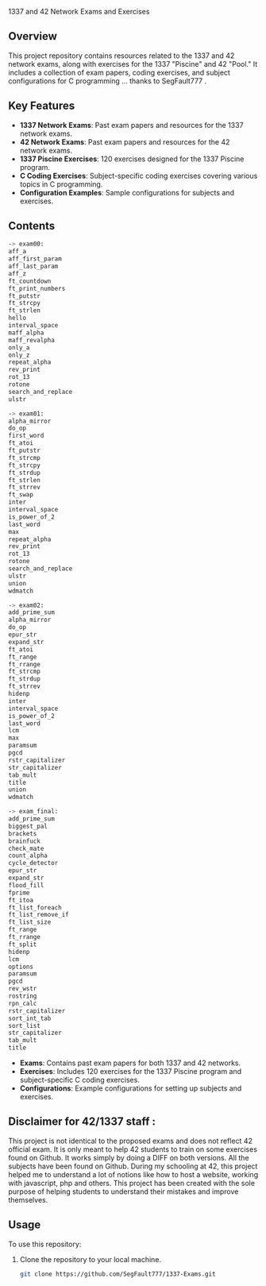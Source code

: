 1337 and 42 Network Exams and Exercises

## Overview
This project repository contains resources related to the 1337 and 42 network exams, along with exercises for the 1337 "Piscine" and 42 "Pool." It includes a collection of exam papers, coding exercises, and subject configurations for C programming ... thanks to SegFault777 .

## Key Features
- **1337 Network Exams**: Past exam papers and resources for the 1337 network exams.
- **42 Network Exams**: Past exam papers and resources for the 42 network exams.
- **1337 Piscine Exercises**: 120 exercises designed for the 1337 Piscine program.
- **C Coding Exercises**: Subject-specific coding exercises covering various topics in C programming.
- **Configuration Examples**: Sample configurations for subjects and exercises.

## Contents
```bash
-> exam00:
aff_a
aff_first_param
aff_last_param
aff_z
ft_countdown
ft_print_numbers
ft_putstr
ft_strcpy
ft_strlen
hello
interval_space
maff_alpha
maff_revalpha
only_a
only_z
repeat_alpha
rev_print
rot_13
rotone
search_and_replace
ulstr

-> exam01:
alpha_mirror
do_op
first_word
ft_atoi
ft_putstr
ft_strcmp
ft_strcpy
ft_strdup
ft_strlen
ft_strrev
ft_swap
inter
interval_space
is_power_of_2
last_word
max
repeat_alpha
rev_print
rot_13
rotone
search_and_replace
ulstr
union
wdmatch

-> exam02:
add_prime_sum
alpha_mirror
do_op
epur_str
expand_str
ft_atoi
ft_range
ft_rrange
ft_strcmp
ft_strdup
ft_strrev
hidenp
inter
interval_space
is_power_of_2
last_word
lcm
max
paramsum
pgcd
rstr_capitalizer
str_capitalizer
tab_mult
title
union
wdmatch

-> exam_final:
add_prime_sum
biggest_pal
brackets
brainfuck
check_mate
count_alpha
cycle_detector
epur_str
expand_str
flood_fill
fprime
ft_itoa
ft_list_foreach
ft_list_remove_if
ft_list_size
ft_range
ft_rrange
ft_split
hidenp
lcm
options
paramsum
pgcd
rev_wstr
rostring
rpn_calc
rstr_capitalizer
sort_int_tab
sort_list
str_capitalizer
tab_mult
title
```
- **Exams**: Contains past exam papers for both 1337 and 42 networks.
- **Exercises**: Includes 120 exercises for the 1337 Piscine program and subject-specific C coding exercises.
- **Configurations**: Example configurations for setting up subjects and exercises.

## Disclaimer for 42/1337 staff :
This project is not identical to the proposed exams and does not reflect 42 official exam. It is only meant to help 42 students to train on some exercises found on Github. It works simply by doing a DIFF on both versions. All the subjects have been found on Github. During my schooling at 42, this project helped me to understand a lot of notions like how to host a website, working with javascript, php and others. This project has been created with the sole purpose of helping students to understand their mistakes and improve themselves.

## Usage
To use this repository:
1. Clone the repository to your local machine.
   ```bash
   git clone https://github.com/SegFault777/1337-Exams.git
